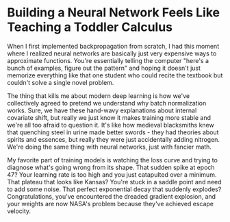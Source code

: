 ---
---
# Building a Neural Network Feels Like Teaching a Toddler Calculus

When I first implemented backpropagation from scratch, I had this moment where I realized neural networks are basically just very expensive ways to approximate functions. You're essentially telling the computer "here's a bunch of examples, figure out the pattern" and hoping it doesn't just memorize everything like that one student who could recite the textbook but couldn't solve a single novel problem.

The thing that kills me about modern deep learning is how we've collectively agreed to pretend we understand why batch normalization works. Sure, we have these hand-wavy explanations about internal covariate shift, but really we just know it makes training more stable and we're all too afraid to question it. It's like how medieval blacksmiths knew that quenching steel in urine made better swords - they had theories about spirits and essences, but really they were just accidentally adding nitrogen. We're doing the same thing with neural networks, just with fancier math.

My favorite part of training models is watching the loss curve and trying to diagnose what's going wrong from its shape. That sudden spike at epoch 47? Your learning rate is too high and you just catapulted over a minimum. That plateau that looks like Kansas? You're stuck in a saddle point and need to add some noise. That perfect exponential decay that suddenly explodes? Congratulations, you've encountered the dreaded gradient explosion, and your weights are now NASA's problem because they've achieved escape velocity.

